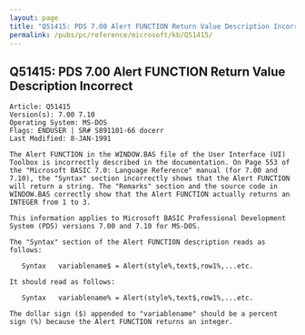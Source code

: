 ```yaml
---
layout: page
title: "Q51415: PDS 7.00 Alert FUNCTION Return Value Description Incorrect"
permalink: /pubs/pc/reference/microsoft/kb/Q51415/
---
```


## Q51415: PDS 7.00 Alert FUNCTION Return Value Description Incorrect

	Article: Q51415
	Version(s): 7.00 7.10
	Operating System: MS-DOS
	Flags: ENDUSER | SR# S891101-66 docerr
	Last Modified: 8-JAN-1991
	
	The Alert FUNCTION in the WINDOW.BAS file of the User Interface (UI)
	Toolbox is incorrectly described in the documentation. On Page 553 of
	the "Microsoft BASIC 7.0: Language Reference" manual (for 7.00 and
	7.10), the "Syntax" section incorrectly shows that the Alert FUNCTION
	will return a string. The "Remarks" section and the source code in
	WINDOW.BAS correctly show that the Alert FUNCTION actually returns an
	INTEGER from 1 to 3.
	
	This information applies to Microsoft BASIC Professional Development
	System (PDS) versions 7.00 and 7.10 for MS-DOS.
	
	The "Syntax" section of the Alert FUNCTION description reads as
	follows:
	
	   Syntax   variablename$ = Alert(style%,text$,row1%,...etc.
	
	It should read as follows:
	
	   Syntax   variablename% = Alert(style%,text$,row1%,...etc.
	
	The dollar sign ($) appended to "variablename" should be a percent
	sign (%) because the Alert FUNCTION returns an integer.
